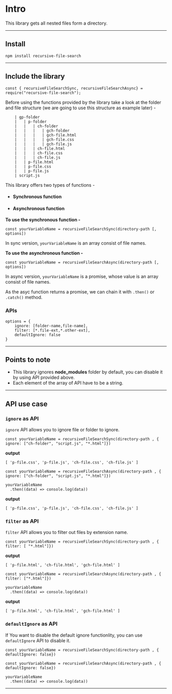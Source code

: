 # Intro

This library gets all nested files form a directory.

<hr>

## Install

```
npm install recursive-file-search
```

<hr>

## Include the library

```
const {	recursiveFileSearchSync, recursiveFileSearchAsync} = require("recursive-file-search");
```

Before using the functions provided by the library take a look at the folder and file structure (we are going to use this structure as example later) -

```
    | gp-folder
    |   | p-folder
    |   |   | ch-folder
    |   |   |   | gch-folder
    |   |   |   | gch-file.html
    |   |   |   | gch-file.css
    |   |   |   | gch-file.js
    |   |   | ch-file.html
    |   |   | ch-file.css
    |   |   | ch-file.js
    |   | p-file.html
    |   | p-file.css
    |   | p-file.js
    | script.js
```

This library offers two types of functions -

-   #### Synchronous function
-   #### Asynchronous function

**To use the synchronous function -**

```
const yourVariableName = recursiveFileSearchSync(directory-path [, options])
```

In sync version, `yourVariableName` is an array consist of file names.

**To use the asynchronous function -**

```
const yourVariableName = recursiveFileSearchAsync(directory-path [, options])
```

In async version, `yourVariableName` is a promise, whose value is an array consist of file names.

As the asyc function returns a promise, we can chain it with `.then()` or `.catch()` method.

### APIs

```
options = {
    ignore: [folder-name,file-name],
    filter: [*.file-ext,*.other-ext],
    defaultIgnore: false
}
```

<hr>

## Points to note

-   This library ignores **node_modules** folder by default, you can disable it by using API provided above.
-   Each element of the array of API have to be a string.
<hr>

## API use case

### `ignore` as API

`ignore` API allows you to ignore file or folder to ignore.

```
const yourVariableName = recursiveFileSearchSync(directory-path , { ignore: ["ch-folder", "script.js", "*.html"]})
```

**output**

```
[ 'p-file.css', 'p-file.js', 'ch-file.css', 'ch-file.js' ]
```

```
const yourVariableName = recursiveFileSearchAsync(directory-path , { ignore: ["ch-folder", "script.js", "*.html"]})

yourVariableName
  .then((data) => console.log(data))
```

**output**

```
[ 'p-file.css', 'p-file.js', 'ch-file.css', 'ch-file.js' ]
```

### `filter` as API

`filter` API allows you to filter out files by extension name.

```
const yourVariableName = recursiveFileSearchSync(directory-path , { filter: [ "*.html"]})
```

**output**

```
[ 'p-file.html', 'ch-file.html', 'gch-file.html' ]
```

```
const yourVariableName = recursiveFileSearchAsync(directory-path , { filter: ["*.html"]})

yourVariableName
  .then((data) => console.log(data))
```

**output**

```
[ 'p-file.html', 'ch-file.html', 'gch-file.html' ]
```

### `defaultIgnore` as API

If You want to disable the default ignore functionlity, you can use `defaultIgnore` API to disable it.

```
const yourVariableName = recursiveFileSearchSync(directory-path , { defaultIgnore: false})
```

```
const yourVariableName = recursiveFileSearchAsync(directory-path , { defaultIgnore: false})

yourVariableName
  .then((data) => console.log(data))
```

<hr>
